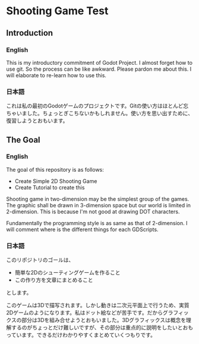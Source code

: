 # Shooting Game Test

## Introduction

### English

This is my introductory commitment of Godot Project. I almost forget how to use git. So the process can be like awkward. Please pardon me about this. I will elaborate to re-learn how to use this.

### 日本語

これは私の最初のGodotゲームのプロジェクトです。Gitの使い方はほとんど忘ちゃいました。ちょっとぎこちないかもしれません。使い方を思い出すために、復習しようとおもいます。

## The Goal

### English

The goal of this repository is as follows:

+ Create Simple 2D Shooting Game 
+ Create Tutorial to create this

Shooting game in two-dimension may be the simplest group of the games. The graphic shall be drawn in 3-dimension space but our world is limited in 2-dimension. This is because I'm not good at drawing DOT characters. 

Fundamentally the programming style is as same as that of 2-dimension. I will comment where is the different things for each GDScripts. 

### 日本語

このリポジトリのゴールは、

+ 簡単な2Dのシューティングゲームを作ること
+ この作り方を文章にまとめること

とします。

このゲームは3Dで描写されます。しかし動きは二次元平面上で行うため、実質2Dゲームのようになります。私はドット絵などが苦手です。だからグラフィックスの部分は3Dを組み合せようとおもいました。3Dグラフィックスは概念を理解するのがちょっとだけ難しいですが、その部分は重点的に説明をしたいとおもっています。できるだけわかりやすくまとめていくつもりです。
